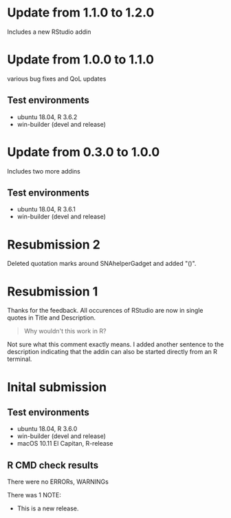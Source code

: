 # Update from 1.1.0 to 1.2.0

Includes a new RStudio addin

# Update from 1.0.0 to 1.1.0

various bug fixes and QoL updates

## Test environments

* ubuntu 18.04, R 3.6.2
* win-builder (devel and release)

# Update from 0.3.0 to 1.0.0

Includes two more addins

## Test environments

* ubuntu 18.04, R 3.6.1
* win-builder (devel and release)

# Resubmission 2

Deleted quotation marks around SNAhelperGadget and added "()".

# Resubmission 1

Thanks for the feedback.
All occurences of RStudio are now in single quotes in Title and Description.

>Why wouldn't this work in R?

Not sure what this comment exactly means. I added another sentence to the 
description indicating that the addin can also be started directly from an R terminal.

# Inital submission

## Test environments

* ubuntu 18.04, R 3.6.0
* win-builder (devel and release)
* macOS 10.11 El Capitan, R-release

## R CMD check results

There were no ERRORs, WARNINGs

There was 1 NOTE:

* This is a new release.
